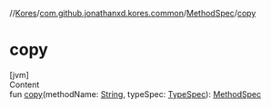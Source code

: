 //[Kores](../../index.md)/[com.github.jonathanxd.kores.common](../index.md)/[MethodSpec](index.md)/[copy](copy.md)



# copy  
[jvm]  
Content  
fun [copy](copy.md)(methodName: [String](https://kotlinlang.org/api/latest/jvm/stdlib/kotlin/-string/index.html), typeSpec: [TypeSpec](../../com.github.jonathanxd.kores.base/-type-spec/index.md)): [MethodSpec](index.md)  



